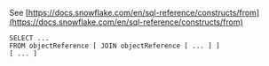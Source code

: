 See [https://docs.snowflake.com/en/sql-reference/constructs/from](https://docs.snowflake.com/en/sql-reference/constructs/from)
```
SELECT ...
FROM objectReference [ JOIN objectReference [ ... ] ]
[ ... ]
```
